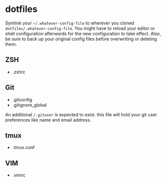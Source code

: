 dotfiles
========

Symlink your `~/.whatever-config-file` to wherever you cloned `dotfiles/.whatever-config-file`.
You might have to reload your editor or shell configuration afterwards for the new configuration to take effect. Also, be sure to back up your original config files before overwriting or deleting them.

## ZSH
* .zshrc

## Git
* .gitconfig
* .gitignore_global

An additional `/.gituser` is expected to exist. this file will hold your git user preferences like name and email address. 

## tmux
* .tmux.conf

## VIM
* .vimrc
